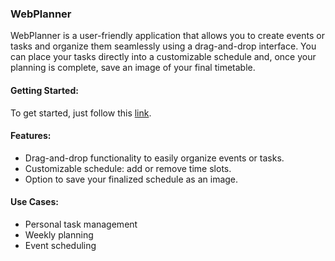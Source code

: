 ### WebPlanner

WebPlanner is a user-friendly application that allows you to create events or tasks and organize them seamlessly using a drag-and-drop interface. 
You can place your tasks directly into a customizable schedule and, once your planning is complete, save an image of your final timetable.

#### Getting Started:
To get started, just follow this [link](arucadev.github.io/WebPlanner/).

#### Features:
- Drag-and-drop functionality to easily organize events or tasks.
- Customizable schedule: add or remove time slots.
- Option to save your finalized schedule as an image.

#### Use Cases:
- Personal task management
- Weekly planning
- Event scheduling
